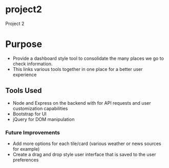 # project2
Project 2

# Purpose
- Provide a dashboard style tool to consolidate the many places we go to check information.
- This links various tools together in one place for a better user experience

## Tools Used
- Node and Express on the backend with for API requests and user customization capabilities
- Bootstrap for UI
- jQuery for DOM manipulation

### Future Improvements
- Add more options for each tile/card (various weather or news sources for example)
- Create a drag and drop style user interface that is saved to the user preferences